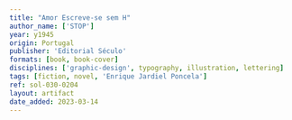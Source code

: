 ```yaml
---
title: "Amor Escreve-se sem H"
author_name: ['STOP']
year: y1945
origin: Portugal
publisher: 'Editorial Século'
formats: [book, book-cover]
disciplines: ['graphic-design', typography, illustration, lettering]
tags: [fiction, novel, 'Enrique Jardiel Poncela']
ref: sol-030-0204
layout: artifact
date_added: 2023-03-14
---
```

